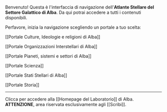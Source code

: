 Benvenuto! Questa è l'interfaccia di navigazione dell'**Atlante Stellare del Settore Galattico di Alba**. Da qui potrai accedere a tutti i contenuti disponibili. 

Perfavore, inizia la navigazione scegliendo un portale a tuo scelta: 

[[Portale Culture, Ideologie e religioni di Alba]]

[[Portale Organizzazioni Interstellari di Alba]]

[[Portale Pianeti, sistemi e settori di Alba]]

[[Portale Scienza]]

[[Portale Stati Stellari di Alba]]

[[Portale Storia]]



----------------------------------------------------------------------
Clicca per accedere alla [[Homepage del Laboratorio]] di Alba. **ATTENZIONE**, area riservata esclusivamente agli [[Scribi]].






